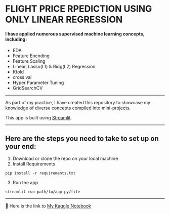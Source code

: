 # FLIGHT PRICE RPEDICTION USING ONLY LINEAR REGRESSION

#### I have applied numerous supervised machine learning concepts, including:
* EDA
* Feature Encoding
* Feature Scaling
* Linear, Lasso(L1) & Ridg(L2) Regression
* Kfold
* cross val
* Hyper Parameter Tuning
* GridSearchCV
___
As part of my practice, I have created this repository to showcase my knowledge of diverse concepts compiled into mini-projects.

This app is built using [Streamlit](https://docs.streamlit.io/).
___

## Here are the steps you need to take to set up on your end: 
1. Download or clone the repo on your local machine
2. Install Requirements
 ```
pip install -r requirements.txt
```
3. Run the app 
```
streamlit run path/to/app.py/file
```

___

🚀 Here is the link to [My Kaggle Notebook](https://www.kaggle.com/code/sukhmani1303/flight-prices-linear-regression-95-eda)
